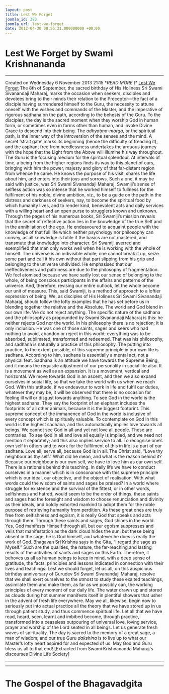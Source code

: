 ```yaml
---
layout: post
title: Lest We Forget
joomla_id: 383
joomla_url: lest-we-forget
date: 2012-04-30 00:56:21.000000000 +00:00
---
```

# Lest We Forget by Swami Krishnananda
* * *
Created on Wednesday 6 November 2013 21:15
**READ MORE \\\** [Lest We Forget](http://www.swami-krishnananda.org/disc/disc_50.html)
The 8th of September, the sacred birthday of His Holiness Sri Swami Sivanandaji Maharaj, marks the occasion when seekers, disciples and devotees bring to their minds their relation to the Preceptor—the fact of a disciple having surrendered himself to the Guru, the necessity to attune oneself with the wishes and commands of the Master, and the imperative of rigorous sadhana on the path, according to the behests of the Guru. To the disciples, the day is the sacred moment when they worship God in human form, or sometimes even in forms other than human, and invoke Divine Grace to descend into their being. The _adhyatma-marga_, or the spiritual path, is the inner way of the introversion of the senses and the mind. A secret ‘strait gate’ marks its beginning (hence the difficulty of treading it), and the aspirant free from heedlessness undertakes the arduous journey with the hope that the Light from the Above will illumine his way throughout. The Guru is the focusing medium for the spiritual splendour.
At intervals of time, a being from the higher regions finds its way to this planet of ours, bringing with him the power, majesty and glory of that far-distant region from whence he came. He knows the purpose of his visit, shares the life about him, and enters into their joys and sorrows. Such a one, it may be said with justice, was Sri Swami Sivanandaji Maharaj. Swamiji’s sense of selfless action was so intense that he worked himself to fullness for the fulfilment of his noble, divine ambition, viz., to be a guide on the path in the distress and darkness of seekers, nay, to become the spiritual food by which humanity lives, and to render kind, benevolent acts and daily services with a willing heart and an open purse to strugglers known and unknown. Through the pages of his numerous books, Sri Swamiji’s mission reveals that the secret of reflective action lies in the knowledge of the true Self and in the annihilation of the ego. He endeavoured to acquaint people with the knowledge of that full life which neither psychology nor philosophy can convey, as all knowledge is futile if the basics are not mastered, and transmute that knowledge into character. Sri Swamiji averred and exemplified that man only works well when he is working with the whole of himself. The universe is an indivisible whole; one cannot break it up, seize some part and call it his own without that part slipping from his grip and belonging to the universe undivided. He emphasised that our ineffectiveness and paltriness are due to the philosophy of fragmentation. We feel atomised because we have sadly lost our sense of belonging to the whole, of being conscious participants in the affairs and patterns of the universe. And, therefore, revising our entire outlook, let the whole become our unit of measure. This, said Swamiji, is a method of approach to a loftier expression of being.
We, as disciples of His Holiness Sri Swami Sivanandaji Maharaj, should follow the lofty examples that he has set before us in blending together the relative and the Absolute. The world and God blend in our own life. We do not reject anything. The specific nature of the sadhana and the philosophy as propounded by Swami Sivanandaji Maharaj is this: he neither rejects God nor the world. In his philosophy there is no rejection; it is only inclusion. He was one of those saints, sages and seers who had nothing to avoid, abandon or reject in this world; everything was to be absorbed, sublimated, transformed and redeemed. That was his philosophy, and sadhana is naturally a practice of this philosophy.
The putting into practice, to the extent possible, of this supreme principle in our own life is sadhana. According to him, sadhana is essentially a mental act, not a physical feat. Sadhana is an attitude we have towards the Supreme Being, and it means the requisite adjustment of our personality in social life also. It is a movement as well as an expansion. It is a movement, vertical and horizontal. We move towards God in an ascent, and then we also expand ourselves in social life, so that we take the world with us when we reach God. With this attitude, if we endeavour to work in life and fulfil our duties, whatever they may be, it will be observed that there is no occasion for feeling ill will or disgust towards anything. To see God in the world is the highest sadhana. They say the footprint of an elephant includes the footprints of all other animals, because it is the biggest footprint. This supreme concept of the immanence of God in the world is inclusive of every concept which is spiritually valuable.
To contemplate on God in this world is the highest sadhana, and this automatically implies love towards all beings. We cannot see God in all and yet not love all people. These are contraries. To see God in all and love all equally is implied, and we need not mention it separately; and this also implies service to all. To recognise one’s own self in others and to work for the fulfilment of this in life is a part of our sadhana. Love all, serve all, because God is in all. The Christ said, “Love thy neighbour as thy self.” What did he mean, and what is the reason behind it? Because our neighbour is our own self, we have to love him as our own self. There is a rationale behind this teaching. In daily life we have to conduct ourselves in a manner which is in consonance with this supreme principle which is our ideal, our objective, and the object of realisation.
With what words could the wisdom of saints and sages be praised? In a world where struggle for existence and the survival of the fittest, or in other words, selfishness and hatred, would seem to be the order of things, these saints and sages had the foresight and wisdom to choose renunciation and divinity as their ideals, and boldly exhorted mankind to adopt them for the noble purpose of retrieving humanity from perdition. As these great ones are truly free from selfishness and egoism, it is really God that speaks and acts through them. Through these saints and sages, God shines in the world. Yes, God manifests Himself through all, but our egoism suppresses and veils that manifestation as the dark cloud hides the sun; but these being absent in the sage, he is God himself, and whatever he does is really the work of God. Bhagavan Sri Krishna says in the Gita, “I regard the sage as Myself.”
Such are the qualities, the nature, the far-reaching and lasting results of the activities of saints and sages on this Earth. Therefore, it behoves us all as human beings to keep in mind, with a deep sense of gratitude, the facts, principles and lessons indicated in connection with their lives and teachings.
Lest we should forget, let us all, on this auspicious birthday anniversary of Gurudev Sri Swami Sivanandaji Maharaj, resolve that we shall exert ourselves to the utmost to study these exalted teachings, assimilate them and make them, as far as we possibly can, the working principles of every moment of our daily life. The water drawn up and stored as clouds during hot summer manifests itself in plentiful showers that usher in the advent of fresh life everywhere. May we all, likewise, begin now to seriously put into actual practice all the theory that we have stored up in us through patient study, and thus commence spiritual life. Let all that we have read, heard, seen, learnt and imbibed become, through practice, transformed into a ceaseless outpouring of universal love, loving service, prayer and worship of the Lord seated in all beings. Let us generate fresh waves of spirituality. The day is sacred to the memory of a great sage, a man of wisdom; and our true Guru _dakshina_ is to live up to what our Master’s lofty heart aspired for and expected of us. May God and Guru bless us all to that end!
[Extracted from Swami Krishnananda Maharaj's discourses Divine Life Society]
* * *
* * *
# The Gospel of the Bhagavadgita
